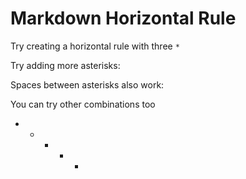 # Markdown Horizontal Rule

Try creating a horizontal rule with three `*`


Try adding more asterisks:


Spaces between asterisks also work:


You can try other combinations too

- * - * -


